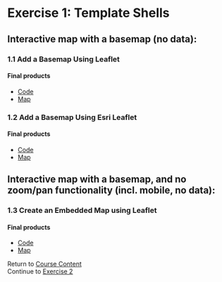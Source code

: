 # Exercise 1: Template Shells  

## Interactive map with a basemap (no data):   

### 1.1 Add a Basemap Using Leaflet  


#### Final products   
* [Code](../../tree/gh-pages/Exercise1_Templates/1-1_Basemap-Leaflet/Final)  
* [Map](http://geospatialem.github.io/getting-started-with-leaflet/Exercise1_Templates/1-1_Basemap-Leaflet/Final/index.html)  

### 1.2 Add a Basemap Using Esri Leaflet  

#### Final products  
* [Code](../../tree/gh-pages/Exercise1_Templates/1-2_Basemap-Esri-Leaflet/Final)  
* [Map](http://geospatialem.github.io/getting-started-with-leaflet/Exercise1_Templates/1-2_Basemap-Esri-Leaflet/Final/index.html)  

## Interactive map with a basemap, and no zoom/pan functionality (incl. mobile, no data):  

### 1.3 Create an Embedded Map using Leaflet    

#### Final products  
* [Code](../../tree/gh-pages/Exercise1_Templates/1-3_Embedded-Leaflet/Final)  
* [Map](http://geospatialem.github.io/getting-started-with-leaflet/Exercise1_Templates/1-3_Embedded-Leaflet/Final/index.html)  

Return to [Course Content](README.md)  
Continue to [Exercise 2](Exercise_2.md)  
